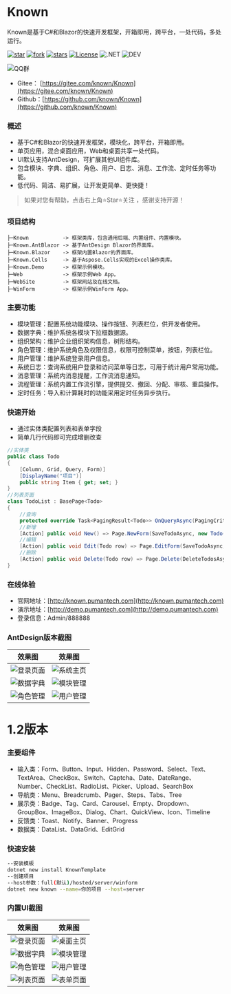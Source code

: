 # Known

Known是基于C#和Blazor的快速开发框架，开箱即用，跨平台，一处代码，多处运行。

[![star](https://gitee.com/known/Known/badge/star.svg?theme=dark)](https://gitee.com/known/Known/stargazers)
[![fork](https://gitee.com/known/Known/badge/fork.svg?theme=dark)](https://gitee.com/known/Known/members)
[![stars](https://img.shields.io/github/stars/known/known?color=%231890FF)](https://github.com/known/Known)
[![License](https://img.shields.io/badge/license-Apache2-yellow)](https://gitee.com/known/Known/blob/master/LICENSE)
![.NET](https://img.shields.io/badge/.NET-8.0-green)
![DEV](https://img.shields.io/badge/DEV-VS2022-brightgreen)

![QQ群](https://img.shields.io/badge/QQ群-865982686-blue)

- Gitee： [https://gitee.com/known/Known](https://gitee.com/known/Known)
- Github：[https://github.com/known/Known](https://github.com/known/Known)

### 概述

- 基于C#和Blazor的快速开发框架，模块化，跨平台，开箱即用。
- 单页应用，混合桌面应用，Web和桌面共享一处代码。
- UI默认支持AntDesign，可扩展其他UI组件库。
- 包含模块、字典、组织、角色、用户、日志、消息、工作流、定时任务等功能。
- 低代码、简洁、易扩展，让开发更简单、更快捷！

> 如果对您有帮助，点击右上角⭐Star⭐关注 ，感谢支持开源！

### 项目结构

```
├─Known           -> 框架类库，包含通用后端、内置组件、内置模块。
├─Known.AntBlazor -> 基于AntDesign Blazor的界面库。
├─Known.Blazor    -> 框架内置Blazor的界面库。
├─Known.Cells     -> 基于Aspose.Cells实现的Excel操作类库。
├─Known.Demo      -> 框架示例模块。
├─Web             -> 框架示例Web App。
├─WebSite         -> 框架网站及在线文档。
├─WinForm         -> 框架示例WinForm App。
```

### 主要功能

- 模块管理：配置系统功能模块、操作按钮、列表栏位，供开发者使用。
- 数据字典：维护系统各模块下拉框数据源。
- 组织架构：维护企业组织架构信息，树形结构。
- 角色管理：维护系统角色及权限信息，权限可控制菜单，按钮，列表栏位。
- 用户管理：维护系统登录用户信息。
- 系统日志：查询系统用户登录和访问菜单等日志，可用于统计用户常用功能。
- 消息管理：系统内消息提醒，工作流消息通知。
- 流程管理：系统内置工作流引擎，提供提交、撤回、分配、审核、重启操作。
- 定时任务：导入和计算耗时的功能采用定时任务异步执行。

### 快速开始

- 通过实体类配置列表和表单字段
- 简单几行代码即可完成增删改查

```csharp
//实体类
public class Todo
{
    [Column, Grid, Query, Form)]
    [DisplayName("项目")]
    public string Item { get; set; }
}
//列表页面
class TodoList : BasePage<Todo>
{
    //查询
    protected override Task<PagingResult<Todo>> OnQueryAsync(PagingCriteria criteria) => QueryApplysAsync(criteria);
    //新增
    [Action] public void New() => Page.NewForm(SaveTodoAsync, new Todo());
    //编辑
    [Action] public void Edit(Todo row) => Page.EditForm(SaveTodoAsync, row);
    //删除
    [Action] public void Delete(Todo row) => Page.Delete(DeleteTodosAsync, row);
}
```

### 在线体验

- 官网地址：[http://known.pumantech.com](http://known.pumantech.com)
- 演示地址：[http://demo.pumantech.com](http://demo.pumantech.com)
- 登录信息：Admin/888888

### AntDesign版本截图

效果图|效果图
:--:|:--:
![登录页面](https://foruda.gitee.com/images/1700054333326089784/0d22dcba_14334.png "屏幕截图")|![系统主页](https://foruda.gitee.com/images/1700054395179186493/6c574df9_14334.png "屏幕截图")
![数据字典](https://foruda.gitee.com/images/1700054455264217536/4c154259_14334.png "屏幕截图")|![模块管理](https://foruda.gitee.com/images/1700054506626636592/98b9add3_14334.png "屏幕截图")
![角色管理](https://foruda.gitee.com/images/1700054617363123970/48133586_14334.png "屏幕截图")|![用户管理](https://foruda.gitee.com/images/1700054722192459256/2308879c_14334.png "屏幕截图")

# 1.2版本

### 主要组件

- 输入类：Form、Button、Input、Hidden、Password、Select、Text、TextArea、CheckBox、Switch、Captcha、Date、DateRange、Number、CheckList、RadioList、Picker、Upload、SearchBox
- 导航类：Menu、Breadcrumb、Pager、Steps、Tabs、Tree
- 展示类：Badge、Tag、Card、Carousel、Empty、Dropdown、GroupBox、ImageBox、Dialog、Chart、QuickView、Icon、Timeline
- 反馈类：Toast、Notify、Banner、Progress
- 数据类：DataList、DataGrid、EditGrid

### 快速安装

```bash
--安装模板
dotnet new install KnownTemplate
--创建项目
--host参数：full(默认)/hosted/server/winform
dotnet new known --name=你的项目 --host=server
```

### 内置UI截图

效果图|效果图
:--:|:--:
![登录页面](https://foruda.gitee.com/images/1688121567850878119/aeb0ba7c_14334.png "屏幕截图")|![桌面主页](https://foruda.gitee.com/images/1688092817417883098/53a1da51_14334.png "屏幕截图")
![数据字典](https://foruda.gitee.com/images/1688121245593898303/e45b1e89_14334.png "屏幕截图")|![模块管理](https://foruda.gitee.com/images/1688121372620870803/ca564f91_14334.png "屏幕截图")
![角色管理](https://foruda.gitee.com/images/1688121430233035965/c6e8df7f_14334.png "屏幕截图")|![用户管理](https://foruda.gitee.com/images/1688121486294777387/218d0eb9_14334.png "屏幕截图")
![列表页面](https://foruda.gitee.com/images/1688093103502236712/7ad4f573_14334.png)|![表单页面](https://foruda.gitee.com/images/1688093130502934536/ee69a56f_14334.png)
